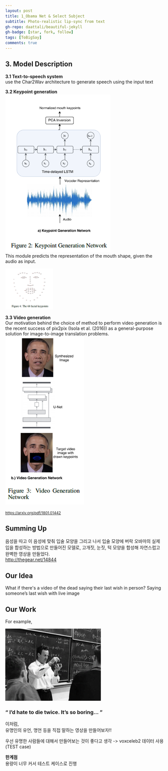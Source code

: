 ```yaml
---
layout: post
title: 1_Obama Net & Select Subject
subtitle: Photo-realistic lip-sync from text
gh-repo: daattali/beautiful-jekyll
gh-badge: [star, fork, follow]
tags: [ToBigSay]
comments: true
---
```


## 3. Model Description

**3.1 Text-to-speech system**    
use the Char2Wav architecture to generate speech using the input text


**3.2 Keypoint generation**    
![obamanet_1](/img/obamanet_1.png)    
This module predicts the representation of the mouth shape, given the audio as input.    

<img src="/img/obamanet_3.png" width="30%"></img>


**3.3 Video generation**    
Our motivation behind the choice of method to perform video generation is the recent success of pix2pix (Isola et al. (2016)) as a general-purpose solution for image-to-image translation problems.    
![obamanet_2](/img/obamanet_2.png)



<small> https://arxiv.org/pdf/1801.01442 </small>


## Summing Up 
음성을 따고 이 음성에 맞춰 입술 모양을 그리고 나서 입술 모양에 버락 오바마의 실제 입을 합성하는 방법으로 만들어진 모델로, 고개짓, 눈짓, 턱 모양을 합성해 자연스럽고 완벽한 영상을 만들었다.       
http://thegear.net/14844


## Our Idea
What if there's a video of the dead saying their last wish in person?
Saying someone’s last wish with live image


## Our Work
For example,      

<img src="/img/feynman.png" width="60%"></img> 

### <q> I’d hate to die twice. It’s so boring… </q>


이처럼,    
유명인의 유언, 명언 등을 직접 말하는 영상을 만들어보자!!


우선 유명한 사람들에 대해서 만들어보는 것이 좋다고 생각 -> voxceleb2 데이터 사용(TEST case)

**한계점**    
용량이 너무 커서 테스트 케이스로 진행




